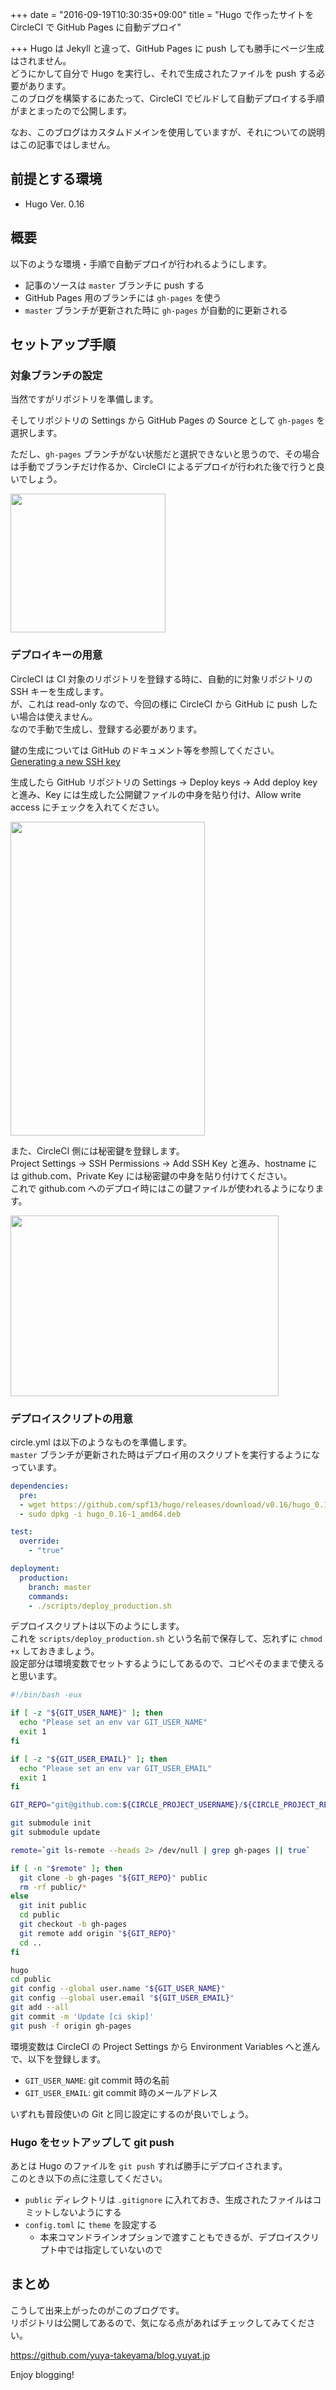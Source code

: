 +++
date = "2016-09-19T10:30:35+09:00"
title = "Hugo で作ったサイトを CircleCI で GitHub Pages に自動デプロイ"

+++
Hugo は Jekyll と違って、GitHub Pages に push しても勝手にページ生成はされません。  
どうにかして自分で Hugo を実行し、それで生成されたファイルを push する必要があります。  
このブログを構築するにあたって、CircleCI でビルドして自動デプロイする手順がまとまったので公開します。

なお、このブログはカスタムドメインを使用していますが、それについての説明はこの記事ではしません。

## 前提とする環境

* Hugo Ver. 0.16

## 概要

以下のような環境・手順で自動デプロイが行われるようにします。

* 記事のソースは `master` ブランチに push する
* GitHub Pages 用のブランチには `gh-pages` を使う
* `master` ブランチが更新された時に `gh-pages` が自動的に更新される

## セットアップ手順

### 対象ブランチの設定

当然ですがリポジトリを準備します。

そしてリポジトリの Settings から GitHub Pages の Source として `gh-pages` を選択します。

ただし、`gh-pages` ブランチがない状態だと選択できないと思うので、その場合は手動でブランチだけ作るか、CircleCI によるデプロイが行われた後で行うと良いでしょう。

<img src="/images/auto-deploy-hugo-to-github-pages-with-circleci/github-setting.png" width="248" height="222">

### デプロイキーの用意

CircleCI は CI 対象のリポジトリを登録する時に、自動的に対象リポジトリの SSH キーを生成します。  
が、これは read-only なので、今回の様に CircleCI から GitHub に push したい場合は使えません。  
なので手動で生成し、登録する必要があります。

鍵の生成については GitHub のドキュメント等を参照してください。  
[Generating a new SSH key](https://help.github.com/articles/generating-a-new-ssh-key-and-adding-it-to-the-ssh-agent/#generating-a-new-ssh-key)


生成したら GitHub リポジトリの Settings -> Deploy keys -> Add deploy key と進み、Key には生成した公開鍵ファイルの中身を貼り付け、Allow write access にチェックを入れてください。

<img src="/images/auto-deploy-hugo-to-github-pages-with-circleci/add-a-deploy-key.png" width="311" height="502">

また、CircleCI 側には秘密鍵を登録します。  
Project Settings -> SSH Permissions -> Add SSH Key と進み、hostname には github.com、Private Key には秘密鍵の中身を貼り付けてください。  
これで github.com へのデプロイ時にはこの鍵ファイルが使われるようになります。

<img src="/images/auto-deploy-hugo-to-github-pages-with-circleci/add-an-ssh-key.png" width="429" height="289">

### デプロイスクリプトの用意

circle.yml は以下のようなものを準備します。  
`master` ブランチが更新された時はデプロイ用のスクリプトを実行するようになっています。

```yml
dependencies:
  pre:
  - wget https://github.com/spf13/hugo/releases/download/v0.16/hugo_0.16-1_amd64.deb
  - sudo dpkg -i hugo_0.16-1_amd64.deb

test:
  override:
    - "true"

deployment:
  production:
    branch: master
    commands:
    - ./scripts/deploy_production.sh
```

デプロイスクリプトは以下のようにします。  
これを `scripts/deploy_production.sh` という名前で保存して、忘れずに `chmod +x` しておきましょう。  
設定部分は環境変数でセットするようにしてあるので、コピペそのままで使えると思います。

```bash
#!/bin/bash -eux

if [ -z "${GIT_USER_NAME}" ]; then
  echo "Please set an env var GIT_USER_NAME"
  exit 1
fi

if [ -z "${GIT_USER_EMAIL}" ]; then
  echo "Please set an env var GIT_USER_EMAIL"
  exit 1
fi

GIT_REPO="git@github.com:${CIRCLE_PROJECT_USERNAME}/${CIRCLE_PROJECT_REPONAME}.git"

git submodule init
git submodule update

remote=`git ls-remote --heads 2> /dev/null | grep gh-pages || true`

if [ -n "$remote" ]; then
  git clone -b gh-pages "${GIT_REPO}" public
  rm -rf public/*
else
  git init public
  cd public
  git checkout -b gh-pages
  git remote add origin "${GIT_REPO}"
  cd ..
fi

hugo
cd public
git config --global user.name "${GIT_USER_NAME}"
git config --global user.email "${GIT_USER_EMAIL}"
git add --all
git commit -m 'Update [ci skip]'
git push -f origin gh-pages
```

環境変数は CircleCI の Project Settings から Environment Variables へと進んで、以下を登録します。

* `GIT_USER_NAME`: git commit 時の名前
* `GIT_USER_EMAIL`: git commit 時のメールアドレス

いずれも普段使いの Git と同じ設定にするのが良いでしょう。

### Hugo をセットアップして git push

あとは Hugo のファイルを `git push` すれば勝手にデプロイされます。  
このとき以下の点に注意してください。

* `public` ディレクトリは `.gitignore` に入れておき、生成されたファイルはコミットしないようにする
* `config.toml` に `theme` を設定する
  * 本来コマンドラインオプションで渡すこともできるが、デプロイスクリプト中では指定していないので

## まとめ

こうして出来上がったのがこのブログです。  
リポジトリは公開してあるので、気になる点があればチェックしてみてください。

https://github.com/yuya-takeyama/blog.yuyat.jp

Enjoy blogging!
